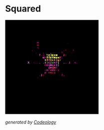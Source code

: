 # Squared

![squared](images/gif-reorx-squared.gif)

_generated by [Codeology](http://codeology.braintreepayments.com/)_
